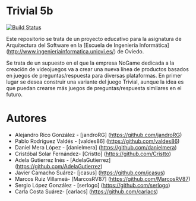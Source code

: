 Trivial 5b
=============

[![Build Status](https://travis-ci.org/Arquisoft/Trivial5b.svg?branch=master)](https://travis-ci.org/Arquisoft/Trivial5b)

Este repositorio se trata de un proyecto educativo para la asignatura de Arquitectura del Software en la [Escuela de Ingeniería Informática] (http://www.ingenieriainformatica.uniovi.es/) de Oviedo.

Se trata de un supuesto en el que la empresa NoGame dedicada a la creación de videojuegos va a crear una nueva línea de
productos basados en juegos de preguntas/respuesta para diversas plataformas. En primer lugar se desea construir una variante del juego Trivial, aunque la idea es que puedan crearse más juegos de preguntas/respuesta similares en el futuro.


Autores
=============

* Alejandro Rico González - [jandroRG] (https://github.com/jandroRG)
* Pablo Rodríguez Valdés - [valdes86] (https://github.com/valdes86)
* Daniel Mera López - [danielmera] (https://github.com/danielmera)
* Cristóbal Solar Fernández- [Cristto] (https://github.com/Cristto)
* Adela Gutierrez Inés - [AdelaGutierrez] (https://github.com/AdelaGutierrez)
* Javier Camacho Suárez- [jcasus] (https://github.com/jcasus)
* Marcos Ruiz Villameà- [MarcosRV87] (https://github.com/MarcosRV87)
* Sergio López González - [serlogo] (https://github.com/serlogo)
* Carla Costa Suárez- [carlacs] (https://github.com/carlacs)
